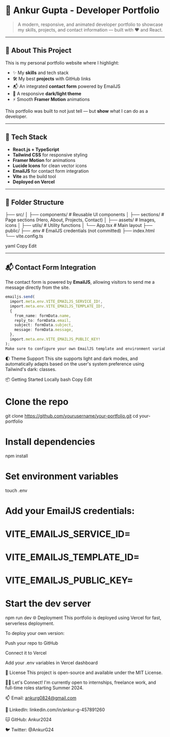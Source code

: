 # 🚀 Ankur Gupta - Developer Portfolio


> A modern, responsive, and animated developer portfolio to showcase my skills, projects, and contact information — built with ❤️ and React.


---

## 🧠 About This Project

This is my personal portfolio website where I highlight:

- ✨ My **skills** and tech stack
- 🛠️ My best **projects** with GitHub links
- 📬 An integrated **contact form** powered by EmailJS
- 🌙 A responsive **dark/light theme**
- ⚡ Smooth **Framer Motion** animations

This portfolio was built to not just tell — but **show** what I can do as a developer.

---

## 🔧 Tech Stack

- **React.js + TypeScript**
- **Tailwind CSS** for responsive styling
- **Framer Motion** for animations
- **Lucide Icons** for clean vector icons
- **EmailJS** for contact form integration
- **Vite** as the build tool
- **Deployed on Vercel**

---

## 📁 Folder Structure

├── src/
│ ├── components/ # Reusable UI components
│ ├── sections/ # Page sections (Hero, About, Projects, Contact)
│ ├── assets/ # Images, icons
│ ├── utils/ # Utility functions
│ └── App.tsx # Main layout
├── public/
├── .env # EmailJS credentials (not committed)
├── index.html
└── vite.config.ts

yaml
Copy
Edit

---

## 📬 Contact Form Integration

The contact form is powered by **EmailJS**, allowing visitors to send me a message directly from the site.

```ts
emailjs.send(
  import.meta.env.VITE_EMAILJS_SERVICE_ID!,
  import.meta.env.VITE_EMAILJS_TEMPLATE_ID!,
  {
    from_name: formData.name,
    reply_to: formData.email,
    subject: formData.subject,
    message: formData.message,
  },
  import.meta.env.VITE_EMAILJS_PUBLIC_KEY!
);
Make sure to configure your own EmailJS template and environment variables.
```

🌓 Theme Support
This site supports light and dark modes, and automatically adapts based on the user's system preference using Tailwind's dark: classes.

📦 Getting Started Locally
bash
Copy
Edit
# Clone the repo
git clone https://github.com/yourusername/your-portfolio.git
cd your-portfolio

# Install dependencies
npm install

# Set environment variables
touch .env
# Add your EmailJS credentials:
# VITE_EMAILJS_SERVICE_ID=
# VITE_EMAILJS_TEMPLATE_ID=
# VITE_EMAILJS_PUBLIC_KEY=

# Start the dev server
npm run dev
🌐 Deployment
This portfolio is deployed using Vercel for fast, serverless deployment.

To deploy your own version:

Push your repo to GitHub

Connect it to Vercel

Add your .env variables in Vercel dashboard

📜 License
This project is open-source and available under the MIT License.

🙋‍♂️ Let's Connect!
I'm currently open to internships, freelance work, and full-time roles starting Summer 2024.

📫 Email: ankurg0824@gmail.com

💼 LinkedIn: linkedin.com/in/ankur-g-457891260

🐱 GitHub: Ankur2024

🐦 Twitter: @AnkurG24
